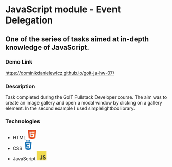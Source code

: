 # JavaScript module - Event Delegation

## One of the series of tasks aimed at in-depth knowledge of JavaScript.

### Demo Link

https://dominikdanielewicz.github.io/goit-js-hw-07/

### Description

Task completed during the GoIT Fullstack Developer course. The aim was to create an image gallery and open a modal window by clicking on a gallery element. In the second example I used simplelightbox library.

### Technologies

- HTML <img src="https://github.com/devicons/devicon/blob/master/icons/html5/html5-original.svg" title="HTML5" alt="HTML5" width="30" height="30"/>
- CSS <img src="https://github.com/devicons/devicon/blob/master/icons/css3/css3-plain-wordmark.svg"  title="CSS3" alt="CSS3" width="30" height="30"/>
- JavaScript <img src="https://github.com/devicons/devicon/blob/master/icons/javascript/javascript-original.svg" title="JavaScript" alt="JavaScript" width="30" height="30"/>

